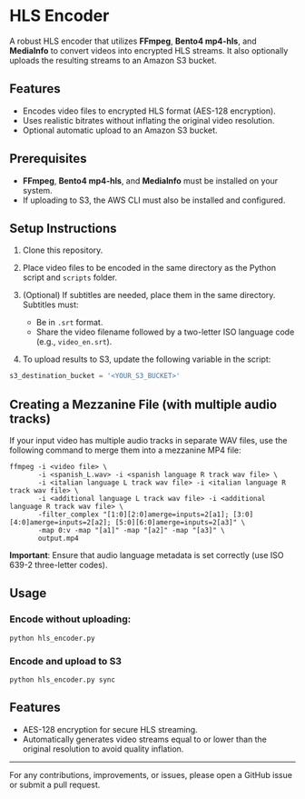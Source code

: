 # HLS Encoder

A robust HLS encoder that utilizes **FFmpeg**, **Bento4 mp4-hls**, and **MediaInfo** to convert videos into encrypted HLS streams. It also optionally uploads the resulting streams to an Amazon S3 bucket.

## Features

- Encodes video files to encrypted HLS format (AES-128 encryption).
- Uses realistic bitrates without inflating the original video resolution.
- Optional automatic upload to an Amazon S3 bucket.

## Prerequisites

- **FFmpeg**, **Bento4 mp4-hls**, and **MediaInfo** must be installed on your system.
- If uploading to S3, the AWS CLI must also be installed and configured.

## Setup Instructions

1. Clone this repository.
2. Place video files to be encoded in the same directory as the Python script and `scripts` folder.
3. (Optional) If subtitles are needed, place them in the same directory. Subtitles must:
   - Be in `.srt` format.
   - Share the video filename followed by a two-letter ISO language code (e.g., `video_en.srt`).

3. To upload results to S3, update the following variable in the script:

```python
s3_destination_bucket = '<YOUR_S3_BUCKET>'
```

## Creating a Mezzanine File (with multiple audio tracks)

If your input video has multiple audio tracks in separate WAV files, use the following command to merge them into a mezzanine MP4 file:

```shell
ffmpeg -i <video file> \
       -i <spanish_L.wav> -i <spanish language R track wav file> \
       -i <italian language L track wav file> -i <italian language R track wav file> \
       -i <additional language L track wav file> -i <additional language R track wav file> \
       -filter_complex "[1:0][2:0]amerge=inputs=2[a1]; [3:0][4:0]amerge=inputs=2[a2]; [5:0][6:0]amerge=inputs=2[a3]" \
       -map 0:v -map "[a1]" -map "[a2]" -map "[a3]" \
       output.mp4
```

**Important**: Ensure that audio language metadata is set correctly (use ISO 639-2 three-letter codes).

## Usage

### Encode without uploading:
```shell
python hls_encoder.py
```

### Encode and upload to S3

```shell
python hls_encoder.py sync
```

## Features

- AES-128 encryption for secure HLS streaming.
- Automatically generates video streams equal to or lower than the original resolution to avoid quality inflation.

---

For any contributions, improvements, or issues, please open a GitHub issue or submit a pull request.

